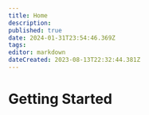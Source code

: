 ```yaml
---
title: Home
description: 
published: true
date: 2024-01-31T23:54:46.369Z
tags: 
editor: markdown
dateCreated: 2023-08-13T22:32:44.381Z
---
```


<!--<p style="text-align:center;
          font-size:2rem;
          font-weight:bold;">Welcome to the NieR: Automata Speedrun Wiki</p>-->
          
<h1>Getting Started</h1>